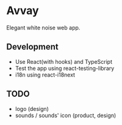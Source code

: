 # Avvay

Elegant white noise web app.

## Development

- Use React(with hooks) and TypeScript
- Test the app using react-testing-library
- i18n using react-i18next

## TODO

- logo (design)
- sounds / sounds' icon (product, design)
